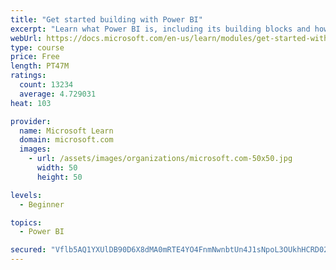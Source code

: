 ```yaml
---
title: "Get started building with Power BI"
excerpt: "Learn what Power BI is, including its building blocks and how they work together."
webUrl: https://docs.microsoft.com/en-us/learn/modules/get-started-with-power-bi/
type: course
price: Free
length: PT47M
ratings:
  count: 13234
  average: 4.729031
heat: 103

provider:
  name: Microsoft Learn
  domain: microsoft.com
  images:
    - url: /assets/images/organizations/microsoft.com-50x50.jpg
      width: 50
      height: 50

levels:
  - Beginner

topics:
  - Power BI

secured: "Vflb5AQ1YXUlDB90D6X8dMA0mRTE4YO4FnmNwnbtUn4J1sNpoL3OUkhHCRD02NFneUo/KBiN+BfYqdySjTcx4pyOFNpVJOgaqFe25SOqF9p0psrIJcOM+64xlNoFnzC7SUZAtHvT/cb/vNpF7e7S449vg/0X69Tp8/hIIWAQnNzCQoqtijlcz7GMTB/5RSedtq62dU04qTY06zNCGwQqBQAp0B+2Umke56qndvBd1sjz3N8VB2qc+XqKUNuUwaHI8ooBhXXyAyAgAHmEcX3vSvTkzqfoXpq0+l4z3HbvL/YchwD4fsdAx2I+QxszgJVo/7WIBuLR58v6LOi9kTrpINmJgbDG7dfq9nmYczAGDNC6KytAC1aKmOyeuQnPgL3OwvOibNlkvwHJ5Z1kx6weqg==;BWJRKJVZ1yhApdsNEDHSzQ=="
---
```


